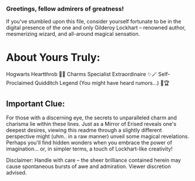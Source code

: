 
<!--

** ✨ special secret from lockhart for Tale 3 ✨


-->

### Greetings, fellow admirers of greatness!

If you've stumbled upon this file, consider yourself fortunate to be in the digital presence of the one and only Gilderoy Lockhart – renowned author, mesmerizing wizard, and all-around magical sensation.

# About Yours Truly:
Hogwarts Heartthrob 🏰💔
Charms Specialist Extraordinaire ✨🪄
Self-Proclaimed Quidditch Legend (You might have heard rumors...) 🧹🏆

## Important Clue:
For those with a discerning eye, the secrets to unparalleled charm and charisma lie within these lines. Just as a Mirror of Erised reveals one's deepest desires, viewing this readme through a slightly different perspective might (uhm.. in a raw manner) unveil some magical revelations. Perhaps you'll find hidden wonders when you embrace the power of imagination... or, in simpler terms, a touch of Lockhart-like creativity!

Disclaimer:
Handle with care – the sheer brilliance contained herein may cause spontaneous bursts of awe and admiration. Viewer discretion advised.
